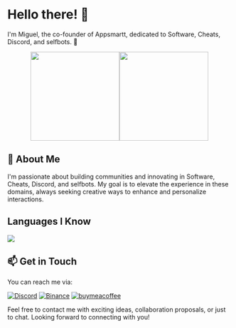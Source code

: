 # Hello there! 👋

I'm Miguel, the co-founder of Appsmartt, dedicated to Software, Cheats, Discord, and selfbots. 🌌

<div style="display:flex; justify-content:center;">
  <img height="200" src="https://github-readme-stats.vercel.app/api?username=migueroodriguez&theme=github_dark" />
  <img height="200" src="https://github-readme-stats.vercel.app/api/top-langs?username=migueroodriguez&layout=compact&langs_count=8&card_width=320&theme=github_dark" />
</div>

## 🚀 About Me

I'm passionate about building communities and innovating in Software, Cheats, Discord, and selfbots. My goal is to elevate the experience in these domains, always seeking creative ways to enhance and personalize interactions.


## Languages I Know

<p align="left"> <a href="https://github.com/migueroodriguez"><img src="https://skillicons.dev/icons?i=vscode,replit,github,mongodb,py,css,html,js,php,cpp,cs,express,bots,nodejs,cloudflare"> </a> </p>

## 📫 Get in Touch

You can reach me via:

[![Discord](https://img.shields.io/badge/Discord-5865F2.svg?style=for-the-badge&logo=Discord&logoColor=white)](https://discord.com/users/959935214895890532)
[![Binance](https://img.shields.io/badge/Binance-F0B90B.svg?style=for-the-badge&logo=Binance&logoColor=black)](https://www.binance.com/es-ES/activity/referral-entry/CPA?ref=CPA_CPA0J2VM1GW)
[![buymeacoffee](https://img.shields.io/badge/buymeacoffee-ff813f.svg?logo=buymeacoffee&logoColor=white&style=for-the-badge)]([https://www.tiktok.com/@migueroodriguez](https://www.buymeacoffee.com/zarfala))

Feel free to contact me with exciting ideas, collaboration proposals, or just to chat. Looking forward to connecting with you!

<!---
[migueroodriguez/migueroodriguez] is a special repository as its `README.md` (this file) appears on your GitHub profile. Feel free to explore my projects and contributions! 😃
